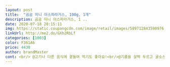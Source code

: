 ```yaml
---
layout: post 
title:  "곰곰 미니 아스파라거스, 100g, 1개" 
description: 곰곰 미니 아스파라거스, 1 ..
date: 2020-07-18 20:15:11 
img: https://static.coupangcdn.com/image/retail/images/589712843590976-453f0644-24f8-41ae-8c9d-112d06e28be0.jpg 
linkUrl: http://me2.do/GXh2RbLf 
categories: [1003] 
color: F361A6 
price: 4430 
author: brandMaster 
cont: <br/> @고기나 다른 음식에 곁들여 먹기도 좋아요!<br/>@기름을 살짝 두르고 굴소스에 볶아먹었는데 굉장히 맛있었어요!<br/>@뿌리부분은 살짝 질긴부분도 있었지만 대체로 거의 부드럽고 식감이 좋아요!<br/>@아스파라거스 특유의 쓴맛이 나지 않고 신선해서 맛있어요!<br/>@양이 적당해서 따로 보관할 필요 없이 한끼에 먹기 충분했어요!<br/>건강하고 맛있는 요리에 ㅎㅎ 사용하기 좋은 재료인것 같습니다.<br/><br/>곰곰 미니 아스파라거스<br/>당뇨와 피부에도 좋다고해요.<br/><br/>보관하기도 좋게 되어있습니다^^<br/>색도 푸릇푸릇하고 ㅎㅎ 신선함이 느껴져요.<br/><br/>세계 10대 건강식품으로 선정 될 정도로 뛰어난 채소인데요.<br/><br/>스테이크 먹을때도 좋고, 껍질을 살짝벗겨 데쳐서 올리브유에 볶고 구워진 스팸과함께먹으면 맥주안주에 찰떡입니다!  참고로 아스파라거스는 간해독이 좋다고하니 술좋아하는사람들이 먹기에 좋은 채소입니당!  ( ͡ ͜ʖ ͡)<br/>식감이 좋아서 맛있더라구요 ㅎㅎ<br/>신선한 느낌이 들었습니다.<br/><br/>아스파라거스는 콩나물 뿌리에 많은 성분으로 숙취에 좋은 성분으로<br/> 
---
```

 